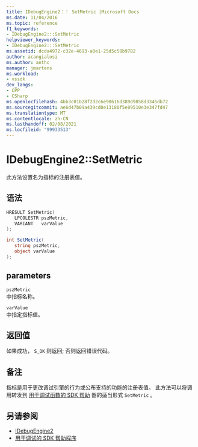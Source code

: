 ```yaml
---
title: IDebugEngine2：： SetMetric |Microsoft Docs
ms.date: 11/04/2016
ms.topic: reference
f1_keywords:
- IDebugEngine2:::SetMetric
helpviewer_keywords:
- IDebugEngine2:::SetMetric
ms.assetid: dcda4972-c32e-4693-a0e1-25d5c58b9782
author: acangialosi
ms.author: anthc
manager: jmartens
ms.workload:
- vssdk
dev_langs:
- CPP
- CSharp
ms.openlocfilehash: 4bb3c01b28f2d2c6e90616d389d9858d3346db72
ms.sourcegitcommit: ae6d47b09a439cd0e13180f5e89510e3e347fd47
ms.translationtype: MT
ms.contentlocale: zh-CN
ms.lasthandoff: 02/08/2021
ms.locfileid: "99933513"
---
```

# <a name="idebugengine2setmetric"></a>IDebugEngine2::SetMetric
此方法设置名为指标的注册表值。

## <a name="syntax"></a>语法

```cpp
HRESULT SetMetric(
   LPCOLESTR pszMetric,
   VARIANT   varValue
);
```

```csharp
int SetMetric(
   string pszMetric,
   object varValue
);
```

## <a name="parameters"></a>parameters
`pszMetric`\
中指标名称。

`varValue`\
中指定指标值。

## <a name="return-value"></a>返回值
 如果成功， `S_OK` 则返回; 否则返回错误代码。

## <a name="remarks"></a>备注
 指标是用于更改调试引擎的行为或公布支持的功能的注册表值。 此方法可以将调用转发到 [用于调试函数的 SDK 帮助](../../../extensibility/debugger/reference/sdk-helpers-for-debugging.md) 器的适当形式 `SetMetric` 。

## <a name="see-also"></a>另请参阅
- [IDebugEngine2](../../../extensibility/debugger/reference/idebugengine2.md)
- [用于调试的 SDK 帮助程序](../../../extensibility/debugger/reference/sdk-helpers-for-debugging.md)
